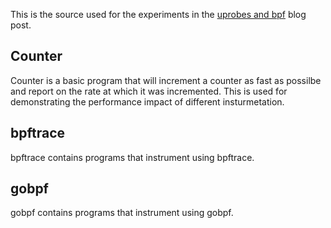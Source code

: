 
This is the source used for the experiments in the [uprobes and
bpf][blog-post] blog post.

## Counter

Counter is a basic program that will increment a counter as fast as possilbe
and report on the rate at which it was incremented. This is used for
demonstrating the performance impact of different insturmetation.

## bpftrace

bpftrace contains programs that instrument using bpftrace.

## gobpf

gobpf contains programs that instrument using gobpf.

[blog-post]: https://wat.io/posts/uprobes-and-bpf/
